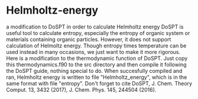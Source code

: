 # Helmholtz-energy
a modification to DoSPT in order to calculate Helmholtz energy
DoSPT is useful tool to calculate entropy, especially the entropy of organic system or materials containing organic particles. 
However, it does not support calculation of Helmoltz energy. 
Though entropy times temperature can be used instead in many occasions, we just want to make it more rigorous.
Here is a modification to the thermodynamic function of DoSPT. 
Just copy this thermodynamics.f90 to the src directory and then compile it following the DoSPT guide, nothing special to do. 
When succesfully compiled and ran, Helmholtz energy is written to file "Helmholtz_energy", which is in the same format with file "entropy".
Don't forget to cite DoSPT, J. Chem. Theory Comput. 13, 3432 (2017), J. Chem. Phys. 145, 244504 (2016).
